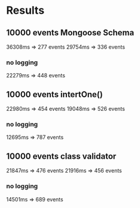 # Results

## 10000 events Mongoose Schema

36308ms => 277 events
29754ms => 336 events

### no logging

22279ms => 448 events

## 10000 events intertOne()

22980ms => 454 events
19048ms => 526 events

### no logging

12695ms => 787 events

## 10000 events class validator

21847ms => 476 events
21916ms => 456 events

### no logging

14501ms => 689 events

